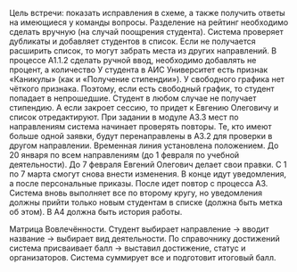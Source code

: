            

Цель встречи: показать исправления в схеме, а также получить ответы на имеющиеся у команды вопросы.
Разделение на рейтинг необходимо сделать вручную (на случай поощрения студента). Система проверяет дубликаты и добавляет студентов в список. Если не получается расширить список, то могут забрать места из других направлений.
В процессе А1.1.2 сделать ручной ввод, необходимо добавлять не процент, а количество
У студента в АИС Университет есть признак «Каникулы» (как и «Получение стипендии»).
У свободного графика нет чёткого признака. Поэтому, если есть свободный график, то студент попадает в непрошедшие. Студент в любом случае не получает стипендию. А если закроет сессию, то придет к Евгению Олеговичу и список отредактируют.
При задании в модуле А3.3 мест по направлениям система начинает проверять повторы. Те, кто имеют больше одной заявки, будут перенаправлены в А3.2 для проверки в другом направлении.
Временная линия установлена положением. До 20 января по всем направлениям (до 1 февраля по учебной деятельности). До 7 февраля Евгений Олегович делает свои правки. С 1 по 7 марта смогут снова внести изменения.
В конце идут уведомления, а после персональные приказы. После идет повтор с процесса А3. Система вновь выполняет все по второму кругу, но уведомления должны прийти только новым студентам в списке (должна быть метка об этом). В А4 должна быть история работы.

Матрица Вовлечённости.
Студент выбирает направление -> вводит название -> выбирает вид деятельности. По справочнику достижений система присваивает балл -> выставил достижение, статус и организаторов. Система суммирует все и подготовит итоговый балл.